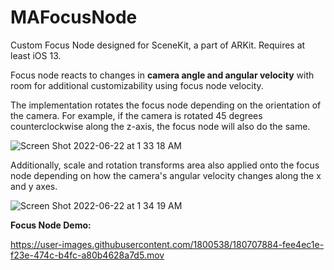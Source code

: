 # MAFocusNode
Custom Focus Node designed for SceneKit, a part of ARKit. Requires at least iOS 13.

Focus node reacts to changes in **camera angle and angular velocity** with room for additional customizability using focus node velocity.

The implementation rotates the focus node depending on the orientation of the camera. For example, if the camera is rotated 45 degrees counterclockwise along the z-axis, the focus node will also do the same.

![Screen Shot 2022-06-22 at 1 33 18 AM](https://user-images.githubusercontent.com/1800538/180707471-8241c50d-6b31-41d4-84c9-64acc3a39a6e.png)

Additionally, scale and rotation transforms area also applied onto the focus node depending on how the camera's angular velocity changes along the x and y axes.

![Screen Shot 2022-06-22 at 1 34 19 AM](https://user-images.githubusercontent.com/1800538/180707563-010bf44e-00ac-402c-b69d-78244885b2bb.png)

**Focus Node Demo:**

https://user-images.githubusercontent.com/1800538/180707884-fee4ec1e-f23e-474c-b4fc-a80b4628a7d5.mov

